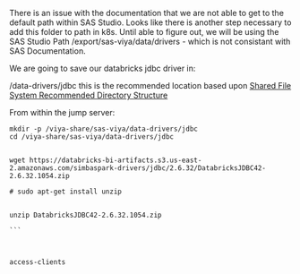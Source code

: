 


There is an issue with the documentation that we are not able to get to the default path within SAS Studio. Looks like there is another step necessary to add this folder to path in k8s. Until able to figure out, we will be using the SAS Studio Path /export/sas-viya/data/drivers - which is not consistant with SAS Documentation.

We are going to save our databricks jdbc driver in:

/data-drivers/jdbc this is the recommended location based upon [Shared File System Recommended Directory Structure](https://go.documentation.sas.com/doc/en/itopscdc/v_036/itopssr/n0ampbltwqgkjkn1j3qogztsbbu0.htm#p0u8ihdebannnxn1oe7fh89kavwj)

From within the jump server:

````
mkdir -p /viya-share/sas-viya/data-drivers/jdbc
cd /viya-share/sas-viya/data-drivers/jdbc


wget https://databricks-bi-artifacts.s3.us-east-2.amazonaws.com/simbaspark-drivers/jdbc/2.6.32/DatabricksJDBC42-2.6.32.1054.zip

# sudo apt-get install unzip


unzip DatabricksJDBC42-2.6.32.1054.zip

```



access-clients